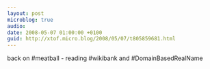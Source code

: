 ```yaml
---
layout: post
microblog: true
audio: 
date: 2008-05-07 01:00:00 +0100
guid: http://xtof.micro.blog/2008/05/07/t805859681.html
---
```

back on #meatball - reading #wikibank and #DomainBasedRealName
